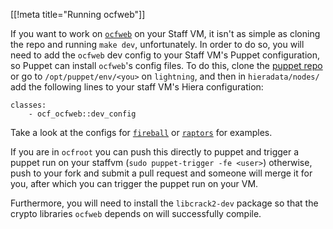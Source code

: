[[!meta title="Running ocfweb"]]

If you want to work on [`ocfweb`][0] on your Staff VM, it isn't as
simple as cloning the repo and running `make dev`, unfortunately.
In order to do so, you will need to add the `ocfweb` dev config to
your Staff VM's Puppet configuration, so Puppet can install
`ocfweb`'s config files. To do this, clone the [puppet repo][1] or
go to `/opt/puppet/env/<you>` on `lightning`, and then in
`hieradata/nodes/` add the following lines to your staff VM's Hiera
configuration:

    classes:
        - ocf_ocfweb::dev_config

Take a look at the configs for [`fireball`][2] or [`raptors`][3] for
examples.

If you are in `ocfroot` you can push this directly to puppet and
trigger a puppet run on your staffvm (`sudo puppet-trigger -fe <user>`)
otherwise, push to your fork and submit a pull request and someone will
merge it for you, after which you can trigger the puppet run on your VM.

Furthermore, you will need to install the `libcrack2-dev` package so that
the crypto libraries `ocfweb` depends on will successfully compile.

[0]: https://github.com/ocf/ocfweb
[1]: https://github.com/ocf/puppet
[2]: https://github.com/ocf/puppet/blob/master/hieradata/nodes/fireball.yaml
[3]: https://github.com/ocf/puppet/blob/master/hieradata/nodes/raptors.yaml
